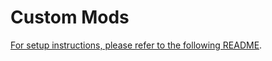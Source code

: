 # Custom Mods

[For setup instructions, please refer to the following README](../../mods/README.md).
